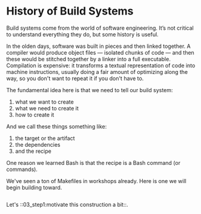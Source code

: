 History of Build Systems
========================

Build systems come from the world of software engineering. It’s not critical to understand everything they do, but some history is useful.

In the olden days, software was built in pieces and then linked together. A compiler would produce object files — isolated chunks of code — 
and then these would be stitched together by a linker into a full executable. Compilation is expensive: it transforms a textual representation of
code into machine instructions, usually doing a fair amount of optimizing along the way, so you don't want to repeat it if you don't have to.

The fundamental idea here is that we need to tell our build system:

1. what we want to create
2. what we need to create it
3. how to create it

And we call these things something like:

1. the target or the artifact
2. the dependencies
3. and the recipe

One reason we learned Bash is that the recipe is a Bash command (or commands).

We've seen a ton of Makefiles in workshops already. Here is one we will begin building toward.

``` Makefile file=Makefile9

```
Let's ::03_step1:motivate this construction a bit::. 
